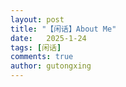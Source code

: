 ```yaml
---
layout: post
title: "【闲话】About Me"
date:   2025-1-24
tags: [闲话]
comments: true
author: gutongxing
---
```

